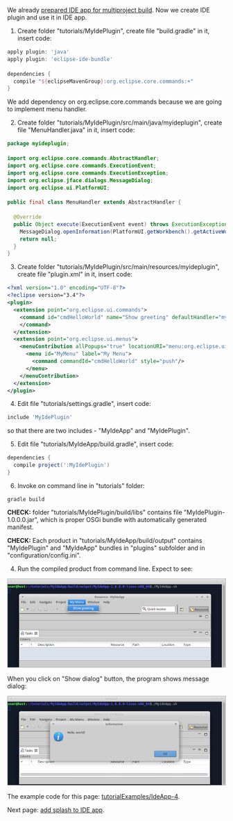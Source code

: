 We already [prepared IDE app for multiproject build](Prepare-IDE-app-for-multiproject-build). Now we create IDE plugin and use it in IDE app.

1. Create folder "tutorials/MyIdePlugin", create file "build.gradle" in it, insert code:

  ```groovy
  apply plugin: 'java'
  apply plugin: 'eclipse-ide-bundle'

  dependencies {
    compile "${eclipseMavenGroup}:org.eclipse.core.commands:+"
  }
  ```
  We add dependency on org.eclipse.core.commands because we are going to implement menu handler.

2. Create folder "tutorials/MyIdePlugin/src/main/java/myideplugin", create file "MenuHandler.java" in it, insert code:

  ```java
  package myideplugin;

  import org.eclipse.core.commands.AbstractHandler;
  import org.eclipse.core.commands.ExecutionEvent;
  import org.eclipse.core.commands.ExecutionException;
  import org.eclipse.jface.dialogs.MessageDialog;
  import org.eclipse.ui.PlatformUI;

  public final class MenuHandler extends AbstractHandler {

    @Override
    public Object execute(ExecutionEvent event) throws ExecutionException {
      MessageDialog.openInformation(PlatformUI.getWorkbench().getActiveWorkbenchWindow().getShell(), "Information", "Hello, world!");
      return null;
    }
  }
  ```
3. Create folder "tutorials/MyIdePlugin/src/main/resources/myideplugin", create file "plugin.xml" in it, insert code:

  ```xml
  <?xml version="1.0" encoding="UTF-8"?>
  <?eclipse version="3.4"?>
  <plugin>
    <extension point="org.eclipse.ui.commands">
      <command id="cmdHelloWorld" name="Show greeting" defaultHandler="myideplugin.MenuHandler">
      </command>
    </extension>
    <extension point="org.eclipse.ui.menus">
      <menuContribution allPopups="true" locationURI="menu:org.eclipse.ui.main.menu?after=additions">
        <menu id="MyMenu" label="My Menu">
          <command commandId="cmdHelloWorld" style="push"/>
        </menu>
      </menuContribution>
    </extension>
  </plugin>
  ```

4. Edit file "tutorials/settings.gradle", insert code:

  ```groovy
  include 'MyIdePlugin'
  ```
  so that there are two includes - "MyIdeApp" and "MyIdePlugin".

5. Edit file "tutorials/MyIdeApp/build.gradle", insert code:

  ```groovy
  dependencies {
    compile project(':MyIdePlugin')
  }
  ```

6. Invoke on command line in "tutorials" folder:
  ```shell
  gradle build
  ```

  **CHECK:** folder "tutorials/MyIdePlugin/build/libs" contains file "MyIdePlugin-1.0.0.0.jar", which is proper OSGi bundle with automatically generated manifest.

  **CHECK:** Each product in "tutorials/MyIdeApp/build/output" contains "MyIdePlugin" and "MyIdeApp" bundles in "plugins" subfolder and in "configuration/config.ini". 
  
4. Run the compiled product from command line. Expect to see:
   
  ![IdeApp-4-run-1](images/IdeApp-4-run-1.png "IdeApp-4-run-1")

  When you click on "Show dialog" button, the program shows message dialog:

  ![IdeApp-4-run-2](images/IdeApp-4-run-2.png "IdeApp-4-run-2")

The example code for this page: [tutorialExamples/IdeApp-4](../tree/master/tutorialExamples/IdeApp-4).

Next page: [add splash to IDE app](Add-splash-to-IDE-app).